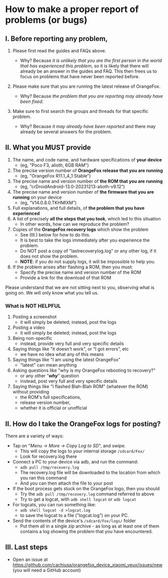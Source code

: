 # How to make a proper report of problems (or bugs)

## I. Before reporting any problem,

1. Please first read the guides and FAQs above.
    - Why? Because _it is unlikely that you are the first person in the world that has experienced this problem_, so it is likely that there will already be an answer in the guides and FAQ. This then frees us to focus on problems that have never been reported before.

2. Please make sure that you are running the latest release of OrangeFox.
    - Why? Because _the problem that you are reporting may already have been fixed_.

3. Make sure to first search the groups and threads for that specific problem.
    - Why? Because _it may already have been reported_ and there may already be several answers for the problem. 

## II. What you MUST provide

1. The name, and code name, and hardware specifications of __your device__
    - (eg, "Poco F3, alioth, 6GB RAM")
2. The precise version number of __OrangeFox release that you are running__
    - (eg, "OrangeFox R11.1_4_1 Stable")
3. The precise name and version number of __the ROM that you are running__
    - (eg, “crDroidAndroid-13.0-20231213-alioth-v9.12”)
4. The precise name and version number of __the firmware that you are running__ on your device
    - (eg, “V14.0.8.0.TKHMIXM”)
5. Full explanations, and full details, of __the problem that you have experienced__
6. A list of precisely __all the steps that you took__, which led to this situation
    - In other words, how can we reproduce the problem?
7. Copies of the __OrangeFox recovery logs__ which show the problem
    - See (III.) below for how to do this.
    - It is best to take the logs immediately after you experience the problem.
    - Do NOT post a copy of "lastrecoverylog.log" or any other log, if it does not show the problem.
    - **NOTE**: if you do not supply logs, it will be impossible to help you.
8. If the problem arises after flashing a ROM, then you must:
    - Specify the precise name and version number of the ROM
    - Provide a link for the download of that ROM

Please understand that we are not sitting next to you, observing what is going on. We will only know what you tell us.

### What is NOT HELPFUL

1. Posting a screenshot
    - it will simply be deleted; instead, post the logs
2. Posting a video
    - it will simply be deleted; instead, post the logs 
3. Being non-specific
    - instead, provide very full and very specific details
4. Saying things like "it doesn't work", or “I got errors”, etc
    - we have no idea what any of this means
5. Saying things like "I am using the latest OrangeFox"
    - "latest" can mean anything
6. Asking questions like "why is my OrangeFox rebooting to recovery?"
    - or any other “_**why**_” question
    - instead, post very full and very specific details
7. Saying things like "I flashed Blah-Blah ROM" (whatever the ROM) without providing
    - the ROM's full specifications,
    - release version number,
    - whether it is official or unofficial

## II. How do I take the OrangeFox logs for posting?

There are a variety of ways:

- Tap on "_Menu -> More -> Copy Log to SD_", and swipe.
    - This will copy the logs to your internal storage `/sdcard/Fox/`
    - Look for recovery.log there
- Connect a PC to your device via adb, and run the command:
    - `adb pull /tmp/recovery.log`
    - The recovery.log file will be downloaded to the location from which you ran this command
    - And you can then attach the file to your post
- If the boot process gets stuck on the OrangeFox logo, then you should
    - Try the `adb pull /tmp/recovery.log` command referred to above
    - Try to get a logcat, with `adb shell logcat` or `adb logcat`
- For logcats, you can run something like:
    - `adb shell logcat -d >logcat.log`
    - to save the logcat to a file ("logcat.log") on your PC.
- Send the contents of the device's `/sdcard/Fox/logs/` folder
    - Put them all in a single zip archive - as long as at least one of them contains a log showing the problem that you have encountered.

## III. Last steps

- Open an issue at https://github.com/cachiusa/orangefox_device_xiaomi_veux/issues/new (you will need a GitHub account)
